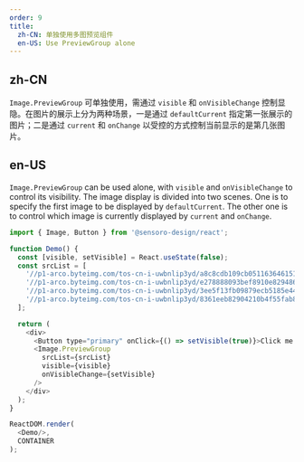 ```yaml
---
order: 9
title:
  zh-CN: 单独使用多图预览组件
  en-US: Use PreviewGroup alone
---
```


## zh-CN

`Image.PreviewGroup` 可单独使用，需通过 `visible` 和 `onVisibleChange` 控制显隐。在图片的展示上分为两种场景，一是通过 `defaultCurrent` 指定第一张展示的图片；二是通过 `current` 和 `onChange` 以受控的方式控制当前显示的是第几张图片。

## en-US

`Image.PreviewGroup` can be used alone, with `visible` and `onVisibleChange` to control its visibility. The image display is divided into two scenes. One is to specify the first image to be displayed by `defaultCurrent`. The other one is to control which image is currently displayed by `current` and `onChange`.

```js
import { Image, Button } from '@sensoro-design/react';

function Demo() {
  const [visible, setVisible] = React.useState(false);
  const srcList = [
    '//p1-arco.byteimg.com/tos-cn-i-uwbnlip3yd/a8c8cdb109cb051163646151a4a5083b.png~tplv-uwbnlip3yd-webp.webp',
    '//p1-arco.byteimg.com/tos-cn-i-uwbnlip3yd/e278888093bef8910e829486fb45dd69.png~tplv-uwbnlip3yd-webp.webp',
    '//p1-arco.byteimg.com/tos-cn-i-uwbnlip3yd/3ee5f13fb09879ecb5185e440cef6eb9.png~tplv-uwbnlip3yd-webp.webp',
    '//p1-arco.byteimg.com/tos-cn-i-uwbnlip3yd/8361eeb82904210b4f55fab888fe8416.png~tplv-uwbnlip3yd-webp.webp',
  ];

  return (
    <div>
      <Button type="primary" onClick={() => setVisible(true)}>Click me to preview multiple image</Button>
      <Image.PreviewGroup
        srcList={srcList}
        visible={visible}
        onVisibleChange={setVisible}
      />
    </div>
  );
}

ReactDOM.render(
  <Demo/>,
  CONTAINER
);
```
